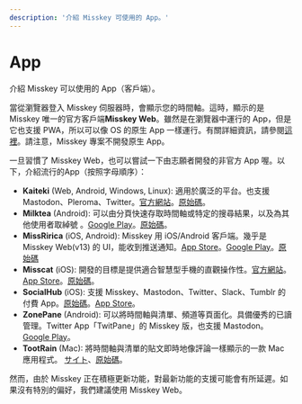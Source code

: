 ```yaml
---
description: '介紹 Misskey 可使用的 App。'
---
```


# App
介紹 Misskey 可以使用的 App（客戶端）。

當從瀏覽器登入 Misskey 伺服器時，會顯示您的時間軸。這時，顯示的是 Misskey 唯一的官方客戶端**Misskey Web**。雖然是在瀏覽器中運行的 App，但是它也支援 PWA，所以可以像 OS 的原生 App 一樣運行。有關詳細資訊，請參閱[這裡](TODO)。請注意，Misskey 專案不開發原生 App。

一旦習慣了 Misskey Web，也可以嘗試一下由志願者開發的非官方 App 喔。以下，介紹流行的App（按照字母順序）：

- **Kaiteki** (Web, Android, Windows, Linux): 適用於廣泛的平台。也支援Mastodon、Pleroma、Twitter。[官方網站](https://kaiteki.app)。[原始碼](https://github.com/Kaiteki-Fedi/Kaiteki)。
- **Milktea** (Android): 可以由分頁快速存取時間軸或特定的搜尋結果，以及為其他使用者取綽號 。[Google Play](https://play.google.com/store/apps/details?id=jp.panta.misskeyandroidclient)。[原始碼](https://github.com/pantasystem/Milktea)。
- **MissRirica** (iOS, Android): Misskey 用 iOS/Android 客戶端。幾乎是Misskey Web(v13) 的 UI，能收到推送通知。[App Store](https://apps.apple.com/app/missririca/id1659214999)。[Google Play](https://play.google.com/store/apps/details?id=space.riinswork.missririca)。[原始碼](https://github.com/fruitriin/missRirica-client)
- **Misscat** (iOS): 開發的目標是提供適合智慧型手機的直觀操作性。[官方網站](https://yuiga.dev/misscat/)。[App Store](https://apps.apple.com/app/id1505059993)。[原始碼](https://github.com/YuigaWada/MissCat)。
- **SocialHub** (iOS): 支援 Misskey、Mastodon、Twitter、Slack、Tumblr 的付費 App。[原始碼](https://uakihir0.github.io/socialhub/)。[App Store](https://apps.apple.com/us/app/socialhub-socialmedia-client/id1474451582)。
- **ZonePane** (Android): 可以將時間軸與清單、頻道等頁面化。具備優秀的已讀管理。Twitter App「TwitPane」的 Misskey 版，也支援 Mastodon。 [Google Play](https://play.google.com/store/apps/details?id=com.zonepane)。
- **TootRain** (Mac): 將時間軸與清單的貼文即時地像評論一樣顯示的一款 Mac 應用程式。 [サイト](https://b123400.net/tootrain/ja)、[原始碼](https://github.com/b123400/TootRain)。

然而，由於 Misskey 正在積極更新功能，對最新功能的支援可能會有所延遲。如果沒有特別的偏好，我們建議使用 Misskey Web。
